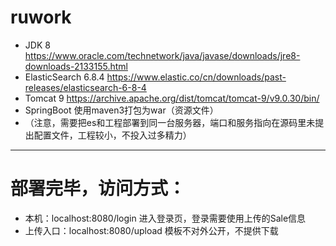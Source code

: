 # ruwork
* JDK 8   https://www.oracle.com/technetwork/java/javase/downloads/jre8-downloads-2133155.html 
* ElasticSearch 6.8.4 https://www.elastic.co/cn/downloads/past-releases/elasticsearch-6-8-4
* Tomcat 9 https://archive.apache.org/dist/tomcat/tomcat-9/v9.0.30/bin/
* SpringBoot 使用maven3打包为war（资源文件）  
* （注意，需要把es和工程部署到同一台服务器，端口和服务指向在源码里未提出配置文件，工程较小，不投入过多精力）
-----------
# 部署完毕，访问方式：
* 本机：localhost:8080/login 进入登录页，登录需要使用上传的Sale信息
* 上传入口：localhost:8080/upload 模板不对外公开，不提供下载

